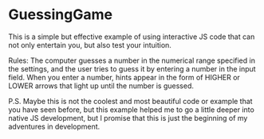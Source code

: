 # GuessingGame

This is a simple but effective example of using interactive JS code that can not only entertain you, but also test your intuition.

Rules:
The computer guesses a number in the numerical range specified in the settings, and the user tries to guess it by entering a number in the input field. When you enter a number, hints appear in the form of HIGHER or LOWER arrows that light up until the number is guessed.

P.S. Maybe this is not the coolest and most beautiful code or example that you have seen before, but this example helped me to go a little deeper into native JS development, but I promise that this is just the beginning of my adventures in development.
